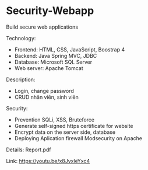 # Security-Webapp
Build secure web applications


Technology:
 + Frontend: HTML, CSS, JavaScript, Boostrap 4
 + Backend: Java Spring MVC, JDBC
 + Database: Microsoft SQL Server
 + Web server: Apache Tomcat


Description:
 + Login, change password
 + CRUD nhân viên, sinh viên


Security:
 + Prevention SQLi, XSS, Bruteforce
 + Generate self-signed https certificate for website
 + Encrypt data on the server side, database
 + Deploying Aplication firewall Modsecurity on Apache
 
 
 Details: Report.pdf
 
 Link: https://youtu.be/x8JvxleYxc4
